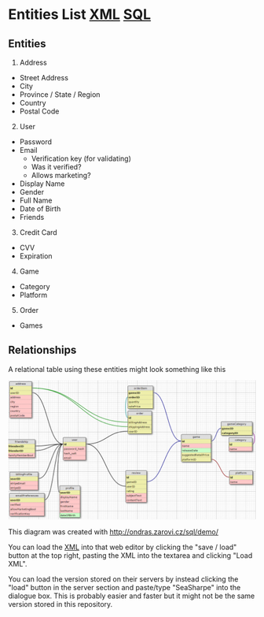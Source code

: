 # Entities List [XML](./Entities.xml) [SQL](./Entities.sql)

## Entities
1. Address
 - Street Address
 - City
 - Province / State / Region
 - Country
 - Postal Code
2. User
 - Password
 - Email
    - Verification key (for validating)
    - Was it verified? 
    - Allows marketing?
 - Display Name
 - Gender
 - Full Name
 - Date of Birth
 - Friends
3. Credit Card
 - CVV
 - Expiration
4. Game
 - Category
 - Platform
5. Order
 - Games

## Relationships
A relational table using these entities might look something like this

![Entities](./Entities.png)

This diagram was created with http://ondras.zarovi.cz/sql/demo/

You can load the [XML](./Entities.xml) into that web editor by clicking the "save / load" button
at the top right, pasting the XML into the textarea and clicking "Load XML".

You can load the version stored on their servers by instead clicking the "load" button in the 
server section and paste/type "SeaSharpe" into the dialogue box. This is probably easier and 
faster but it might not be the same version stored in this repository.
